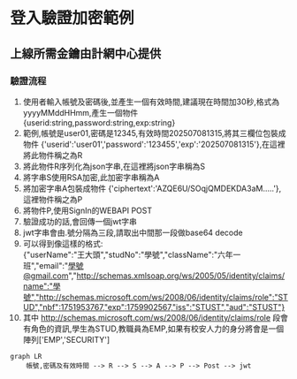 # 登入驗證加密範例
## 上線所需金鑰由計網中心提供

### 驗證流程
1. 使用者輸入帳號及密碼後,並產生一個有效時間,建議現在時間加30秒,格式為yyyyMMddHHmm,產生一個物件 {userid:string,password:string,exp:string}
2. 範例,帳號是user01,密碼是12345,有效時間202507081315,將其三欄位包裝成物件 {'userid':'user01','password':'123455','exp':'202507081315'},在這裡將此物件稱之為R
3. 將此物件R序列化為json字串,在這裡將json字串稱為S
4. 將字串S使用RSA加密,此加密字串稱為A
5. 將加密字串A包裝成物件 {'ciphertext':'AZQE6U/SOqjQMDEKDA3aM.....'},這裡物件稱之為P
6. 將物件P,使用SignIn的WEBAPI POST
7. 驗證成功的話,會回傳一個jwt字串
8. jwt字串會由.號分隔為三段,請取出中間那一段做base64 decode
9. 可以得到像這樣的格式:  
  {"userName":"王大頭","studNo":"學號","className":"六年一班","email":"學號@gmail.com","http://schemas.xmlsoap.org/ws/2005/05/identity/claims/name":"學號","http://schemas.microsoft.com/ws/2008/06/identity/claims/role":"STUD","nbf":1751953767,"exp":1759902567,"iss":"STUST","aud":"STUST"}
10. 其中 http://schemas.microsoft.com/ws/2008/06/identity/claims/role 段會有角色的資訊,學生為STUD,教職員為EMP,如果有校安人力的身分將會是一個陣列['EMP','SECURITY']

```Mermaid
graph LR
    帳號,密碼及有效時間 --> R --> S --> A --> P --> Post --> jwt
```


